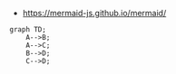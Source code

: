 

* https://mermaid-js.github.io/mermaid/

```mermaid
graph TD;
    A-->B;
    A-->C;
    B-->D;
    C-->D;
```
